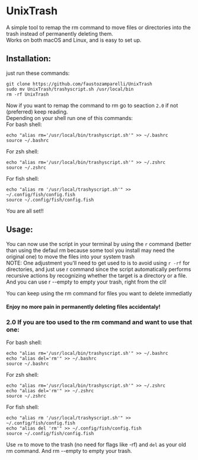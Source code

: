 # UnixTrash
A simple tool to remap the rm command to move files or directories into the trash instead of permanently deleting them.  
Works on both macOS and Linux, and is easy to set up.  

## Installation:
just run these commands:
```shell
git clone https://github.com/faustozamparelli/UnixTrash
sudo mv UnixTrash/trashyscript.sh /usr/local/bin
rm -rf UnixTrash
```
Now if you want to remap the command to rm go to seaction ```2.0``` if not (preferred) keep reading.  
Depending on your shell run one of this commands:  
For bash shell:
```shell
echo "alias rm='/usr/local/bin/trashyscript.sh'" >> ~/.bashrc
source ~/.bashrc
```
For zsh shell:  
```shell
echo "alias rm='/usr/local/bin/trashyscript.sh'" >> ~/.zshrc
source ~/.zshrc
```
For fish shell:  
```shell
echo "alias rm '/usr/local/trashyscript.sh'" >> ~/.config/fish/config.fish
source ~/.config/fish/config.fish
```
You are all set!!  

## Usage:  
You can now use the script in your terminal by using the ```r``` command (better than using the defaul rm because some tool you install may need the original one) to move the files into your system trash  
NOTE: One adjustment you'll need to get used to is to avoid using ```r -rf``` for directories, and just use r command since the script automatically performs recursive actions by recognizing whether the target is a directory or a file.  
And you can use r --empty to empty your trash, right from the cli!  

You can keep using the rm command for files you want to delete immediatly  

#### Enjoy no more pain in permanently deleting files accidentaly!  

### 2.0 If you are too used to the rm command and want to use that one:  
For bash shell:  
```shell
echo "alias rm='/usr/local/bin/trashyscript.sh'" >> ~/.bashrc
echo "alias del='rm'" >> ~/.bashrc
source ~/.bashrc
```
For zsh shell:  
```shell
echo "alias rm='/usr/local/bin/trashyscript.sh'" >> ~/.zshrc
echo "alias del='rm'" >> ~/.zshrc
source ~/.zshrc
```
For fish shell:  
```shell
echo "alias rm '/usr/local/trashyscript.sh'" >> ~/.config/fish/config.fish
echo "alias del 'rm'" >> ~/.config/fish/config.fish
source ~/.config/fish/config.fish
```
Use ```rm``` to move to the trash (no need for flags like -rf) and ```del``` as your old rm command. And rm --empty to empty your trash.
















